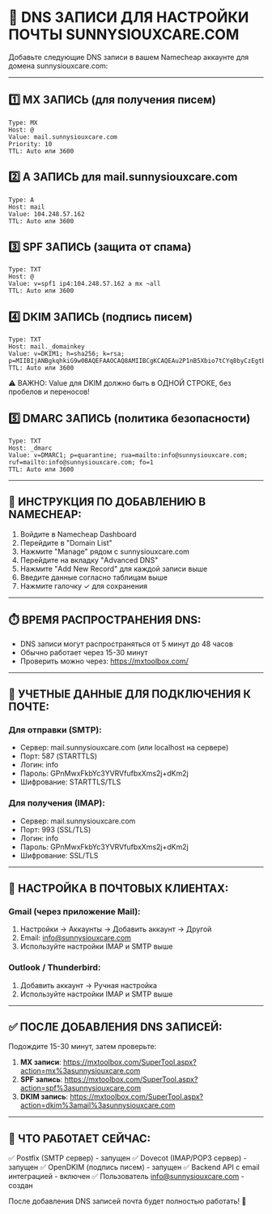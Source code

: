 # 📧 DNS ЗАПИСИ ДЛЯ НАСТРОЙКИ ПОЧТЫ SUNNYSIOUXCARE.COM

Добавьте следующие DNS записи в вашем Namecheap аккаунте для домена sunnysiouxcare.com:

---

## 1️⃣ MX ЗАПИСЬ (для получения писем)
```
Type: MX
Host: @
Value: mail.sunnysiouxcare.com
Priority: 10
TTL: Auto или 3600
```

## 2️⃣ A ЗАПИСЬ для mail.sunnysiouxcare.com
```
Type: A
Host: mail
Value: 104.248.57.162
TTL: Auto или 3600
```

## 3️⃣ SPF ЗАПИСЬ (защита от спама)
```
Type: TXT
Host: @
Value: v=spf1 ip4:104.248.57.162 a mx ~all
TTL: Auto или 3600
```

## 4️⃣ DKIM ЗАПИСЬ (подпись писем)
```
Type: TXT
Host: mail._domainkey
Value: v=DKIM1; h=sha256; k=rsa; p=MIIBIjANBgkqhkiG9w0BAQEFAAOCAQ8AMIIBCgKCAQEAu2P1nB5Xbio7tCYq8byCzEgtb0zsxRqf/rZDo58OIRSBpQw6RVKH/wXPHTJeAWrBs/9mvCe9nioQTI+bebgRsEy9YRdZtCqj1t0KtBiwb2BlmUKxerlOZhd5NHEmHLfkTCtwmaN8b28RLXvxB5SGVBH+HcKSegbbRwkiNcW6x+9e1LTgwtRPDWw4eR+YI+62Tk9ISVJJ9cOVyjp41Eg1ozOdYAS8a5a08y/wuJTxdRcOsD/NLDyqbKzKy82ixGwYVDhzNpfVgoQlRpCwMDdTuUmUZfOtPfPaAHRRMxBK0svgVnYkFjrlletB4mee+3TJgmoP1tk7sCbD1xzPUOMV5QIDAQAB
TTL: Auto или 3600
```

⚠️ ВАЖНО: Value для DKIM должно быть в ОДНОЙ СТРОКЕ, без пробелов и переносов!

## 5️⃣ DMARC ЗАПИСЬ (политика безопасности)
```
Type: TXT
Host: _dmarc
Value: v=DMARC1; p=quarantine; rua=mailto:info@sunnysiouxcare.com; ruf=mailto:info@sunnysiouxcare.com; fo=1
TTL: Auto или 3600
```

---

## 📝 ИНСТРУКЦИЯ ПО ДОБАВЛЕНИЮ В NAMECHEAP:

1. Войдите в Namecheap Dashboard
2. Перейдите в "Domain List"
3. Нажмите "Manage" рядом с sunnysiouxcare.com
4. Перейдите на вкладку "Advanced DNS"
5. Нажмите "Add New Record" для каждой записи выше
6. Введите данные согласно таблицам выше
7. Нажмите галочку ✓ для сохранения

---

## ⏱️ ВРЕМЯ РАСПРОСТРАНЕНИЯ DNS:

- DNS записи могут распространяться от 5 минут до 48 часов
- Обычно работает через 15-30 минут
- Проверить можно через: https://mxtoolbox.com/

---

## 🔐 УЧЕТНЫЕ ДАННЫЕ ДЛЯ ПОДКЛЮЧЕНИЯ К ПОЧТЕ:

### Для отправки (SMTP):
- Сервер: mail.sunnysiouxcare.com (или localhost на сервере)
- Порт: 587 (STARTTLS)
- Логин: info
- Пароль: GPnMwxFkbYc3YVRVfufbxXms2j+dKm2j
- Шифрование: STARTTLS/TLS

### Для получения (IMAP):
- Сервер: mail.sunnysiouxcare.com
- Порт: 993 (SSL/TLS)
- Логин: info
- Пароль: GPnMwxFkbYc3YVRVfufbxXms2j+dKm2j
- Шифрование: SSL/TLS

---

## 📮 НАСТРОЙКА В ПОЧТОВЫХ КЛИЕНТАХ:

### Gmail (через приложение Mail):
1. Настройки → Аккаунты → Добавить аккаунт → Другой
2. Email: info@sunnysiouxcare.com
3. Используйте настройки IMAP и SMTP выше

### Outlook / Thunderbird:
1. Добавить аккаунт → Ручная настройка
2. Используйте настройки IMAP и SMTP выше

---

## ✅ ПОСЛЕ ДОБАВЛЕНИЯ DNS ЗАПИСЕЙ:

Подождите 15-30 минут, затем проверьте:

1. **MX записи**: https://mxtoolbox.com/SuperTool.aspx?action=mx%3asunnysiouxcare.com
2. **SPF запись**: https://mxtoolbox.com/SuperTool.aspx?action=spf%3asunnysiouxcare.com
3. **DKIM запись**: https://mxtoolbox.com/SuperTool.aspx?action=dkim%3amail%3asunnysiouxcare.com

---

## 🎉 ЧТО РАБОТАЕТ СЕЙЧАС:

✅ Postfix (SMTP сервер) - запущен
✅ Dovecot (IMAP/POP3 сервер) - запущен
✅ OpenDKIM (подпись писем) - запущен
✅ Backend API с email интеграцией - включен
✅ Пользователь info@sunnysiouxcare.com - создан

После добавления DNS записей почта будет полностью работать! 🚀
